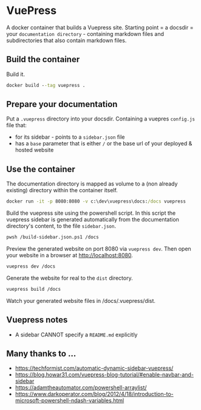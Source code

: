 # VuePress

A docker container that builds a Vuepress site.
Starting point = a docsdir = your `documentation directory` - containing markdown files and subdirectories that also contain markdown files.

## Build the container

Build it.

```cmd
docker build --tag vuepress .
```

## Prepare your documentation

Put a `.vuepress` directory into your docsdir. Containing a vuepres `config.js` file that:
- for its sidebar - points to a `sidebar.json` file
- has a `base` parameter that is either `/` or the base url of your deployed & hosted website

## Use the container

The documentation directory is mapped as volume to a (non already existing) directory within the container itself.

```cmd
docker run -it -p 8080:8080 -v c:\dev\vuepress\docs:/docs vuepress
```

Build the vuepress site using the powershell script. In this script the vuepress sidebar is generated automatically from the documentation directory's content, to the file `sidebar.json`.

```sh
pwsh /build-sidebar.json.ps1 /docs
```

Preview the generated website on port 8080 via `vuepress dev`. Then open your website in a browser at <http://localhost:8080>.

```sh
vuepress dev /docs
```

Generate the website for real to the `dist` directory. 

```sh
vuepress build /docs
```

Watch your generated website files in /docs/.vuepress/dist.



## Vuepress notes

- A sidebar CANNOT specify a `README.md` explicitly

## Many thanks to ...

- <https://techformist.com/automatic-dynamic-sidebar-vuepress/>
- <https://blog.howar31.com/vuepress-blog-tutorial/#enable-navbar-and-sidebar>
- <https://adamtheautomator.com/powershell-arraylist/>
- <https://www.darkoperator.com/blog/2012/4/18/introduction-to-microsoft-powershell-ndash-variables.html>
